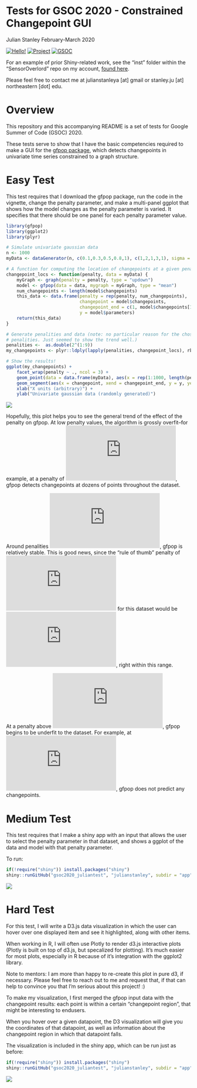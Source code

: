Tests for GSOC 2020 - Constrained Changepoint GUI
================
Julian Stanley
February-March 2020

[![Hello\!](https://img.shields.io/badge/Hello!-Im%20Julian-blue)](https://julianstanley.com)
[![Project](https://img.shields.io/badge/Project-Constrained%20Changepoint%20GUI-brightgreen)](https://github.com/rstats-gsoc/gsoc2020/wiki/Constrained-changepoint-GUI)
[![GSOC](https://img.shields.io/badge/This%20is%20for-GSOC2020-red)](https://summerofcode.withgoogle.com/)

For an example of prior Shiny-related work, see the “inst” folder within
the “SensorOverlord” repo on my account, [found
here](https://github.com/julianstanley/SensorOverlord/tree/master/inst/shinyApp).

Please feel free to contact me at julianstanleya \[at\] gmail or
stanley.ju \[at\] northeastern \[dot\] edu.

# Overview

This repository and this accompanying README is a set of tests for
Google Summer of Code (GSOC) 2020.

These tests serve to show that I have the basic competencies required to
make a GUI for the [gfpop package](https://github.com/vrunge/gfpop),
which detects changepoints in univariate time series constrained to a
graph structure.

# Easy Test

This test requires that I download the gfpop package, run the code in
the vignette, change the penalty parameter, and make a multi-panel
ggplot that shows how the model changes as the penalty parameter is
varied. It specifies that there should be one panel for each penalty
parameter value.

``` r
library(gfpop)
library(ggplot2)
library(plyr)

# Simulate univariate gaussian data
n <- 1000
myData <- dataGenerator(n, c(0.1,0.3,0.5,0.8,1), c(1,2,1,3,1), sigma = 1)

# A function for computing the location of changepoints at a given penalty parameter
changepoint_locs <- function(penalty, data = myData) {
    myGraph <- graph(penalty = penalty, type = "updown")
    model <- gfpop(data = data, mygraph = myGraph, type = "mean")
    num_changepoints <- length(model$changepoints)
    this_data <- data.frame(penalty = rep(penalty, num_changepoints), 
                            changepoint = model$changepoints,
                            changepoint_end = c(1, model$changepoints[1:num_changepoints-1]),
                            y = model$parameters)
    return(this_data)
}

# Generate penalities and data (note: no particular reason for the chosen 
# penalities. Just seemed to show the trend well.)
penalities <-  as.double(2^(1:9))
my_changepoints <- plyr::ldply(lapply(penalities, changepoint_locs), rbind)

# Show the results!
ggplot(my_changepoints) +
    facet_wrap(penalty ~ ., ncol = 3) +
    geom_point(data = data.frame(myData), aes(x = rep(1:1000, length(penalities)), y = myData)) +  
    geom_segment(aes(x = changepoint, xend = changepoint_end, y = y, yend = y), size = 1.5, col = "red") +
    xlab("X units (arbitrary)") +
    ylab("Univariate gaussian data (randomly generated)")
```

![](README_files/figure-gfm/easy_test-1.png)<!-- -->

Hopefully, this plot helps you to see the general trend of the effect of
the penalty on gfpop. At low penalty values, the algorithm is grossly
overfit–for example, at a penalty of
![2](https://latex.codecogs.com/png.latex?2 "2"), gfpop detects
changepoints at dozens of points throughout the dataset.

Around penalities
![\[8,64\]](https://latex.codecogs.com/png.latex?%5B8%2C64%5D "[8,64]"),
gfpop is relatively stable. This is good news, since the “rule of thumb”
penalty of ![2log(n)](https://latex.codecogs.com/png.latex?2log%28n%29
"2log(n)") for this dataset would be ![2log(1000)
\\approx 13.81](https://latex.codecogs.com/png.latex?2log%281000%29%20%5Capprox%2013.81
"2log(1000) \\approx 13.81"), right within this range.

At a penalty above ![64](https://latex.codecogs.com/png.latex?64 "64"),
gfpop begins to be underfit to the dataset. For example, at
![512](https://latex.codecogs.com/png.latex?512 "512"), gfpop does not
predict any changepoints.

# Medium Test

This test requires that I make a shiny app with an input that allows the
user to select the penalty parameter in that dataset, and shows a ggplot
of the data and model with that penalty parameter.

To run:

``` r
if(!require("shiny")) install.packages("shiny")
shiny::runGitHub("gsoc2020_juliantest", "julianstanley", subdir = "app")
```

![](README_files/shiny_screenshot.png)<!-- -->

# Hard Test

For this test, I will write a D3.js data visualization in which the user
can hover over one displayed item and see it highlighted, along with
other items.

When working in R, I will often use Plotly to render d3.js interactive
plots (Plotly is built on top of d3.js, but specalized for plotting).
It’s much easier for most plots, especially in R because of it’s
integration with the ggplot2 library.

Note to mentors: I am more than happy to re-create this plot in pure d3,
if necessary. Please feel free to reach out to me and request that, if
that can help to convince you that I’m serious about this project\! :)

To make my visualization, I first merged the gfpop input data with the
changepoint results: each point is within a certain “changepoint
region”, that might be interesting to endusers.

When you hover over a given datapoint, the D3 visualization will give
you the coordinates of that datapoint, as well as information about the
changepoint region in which that datapoint falls.

The visualization is included in the shiny app, which can be run just as
before:

``` r
if(!require("shiny")) install.packages("shiny")
shiny::runGitHub("gsoc2020_juliantest", "julianstanley", subdir = "app")
```

![](README_files/d3_gfpop.gif)
